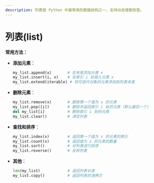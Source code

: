 ```yaml
---
description: 列表是 Python 中最常用的数据结构之一，支持动态增删改查。
---
```


# 列表(list)

**常用方法：**

*   **添加元素**：

    ```python
    my_list.append(x)       # 在末尾添加元素 x
    my_list.insert(i, x)    # 在索引 i 处插入元素 x
    my_list.extend(iterable) # 将可迭代对象的元素添加到列表末尾
    ```
*   **删除元素**：

    ```python
    my_list.remove(x)       # 删除第一个值为 x 的元素
    my_list.pop([i])        # 删除并返回索引 i 处的元素（默认最后一个）
    del my_list[i]          # 删除索引 i 处的元素
    my_list.clear()         # 清空列表
    ```
*   **查找和排序**：

    ```python
    my_list.index(x)        # 返回第一个值为 x 的元素的索引
    my_list.count(x)        # 返回值为 x 的元素的数量
    my_list.sort()          # 对列表进行排序
    my_list.reverse()       # 反转列表
    ```
*   **其他**：

    ```python
    len(my_list)            # 返回列表长度
    my_list.copy()          # 返回列表的浅拷贝
    ```

